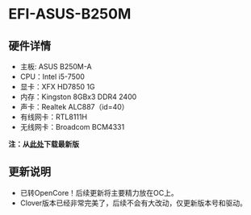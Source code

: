 # EFI-ASUS-B250M

## 硬件详情
- 主板: ASUS B250M-A
- CPU：Intel i5-7500
- 显卡：XFX HD7850 1G
- 内存：Kingston 8GBx3 DDR4 2400
- 声卡：Realtek ALC887（id=40）
- 有线网卡：RTL8111H
- 无线网卡：Broadcom BCM4331

**注：从[此处](https://github.com/lichongjia/EFI-ASUS-B250M/releases)下载最新版**

## 更新说明

* 已转OpenCore！后续更新将主要精力放在OC上。
* Clover版本已经非常完美了，后续不会有大改动，仅更新版本号和驱动。



